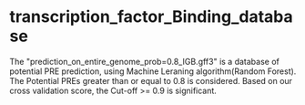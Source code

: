 # transcription_factor_Binding_database
The "prediction_on_entire_genome_prob=0.8_IGB.gff3" is a database of potential PRE prediction, using Machine Leraning algorithm(Random Forest). 
The Potential PREs greater than or equal to 0.8 is considered. Based on our cross validation score, the Cut-off >= 0.9 is significant.
